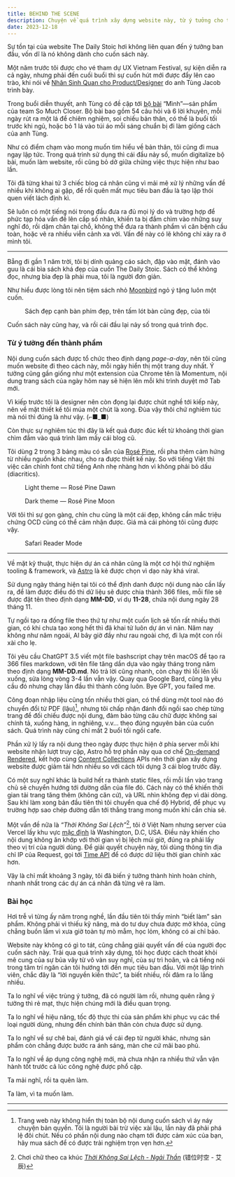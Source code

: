 ```yaml
---
title: BEHIND THE SCENE
description: Chuyện về quá trình xây dựng website này, từ ý tưởng cho tới thành phẩm
date: 2023-12-18
---
```


Sự tồn tại của website The Daily Stoic hơi không liên quan đến ý tưởng ban đầu, vốn dĩ là nó không dành cho cuốn sách này.

Một năm trước tôi được cho vé tham dự UX Vietnam Festival, sự kiện diễn ra cả ngày, nhưng phải đến cuối buổi thì sự cuốn hút mới được đẩy lên cao trào, khi nói về [Nhân Sinh Quan cho Product/Designer](https://www.canva.com/design/DAFUVgvNt8I/ed8Bn-rM_O7013Tu-sC0lw/view) do anh Tùng Jacob trình bày.

Trong buổi diễn thuyết, anh Tùng có đề cập tới [bộ bài](https://readingcabin.vn/product/bo-bai-minh/) “Mình”—sản phẩm của team So Much Closer. Bộ bài bao gồm 54 câu hỏi và 6 lời khuyên, mỗi ngày rút ra một lá để chiêm nghiệm, soi chiếu bản thân, có thể là buổi tối trước khi ngủ, hoặc bỏ 1 lá vào túi áo mỗi sáng chuẩn bị đi làm giống cách của anh Tùng.

Như có điểm chạm vào mong muốn tìm hiểu về bản thân, tôi cũng đi mua ngay lập tức. Trong quá trình sử dụng thì cái đầu nảy số, muốn digitalize bộ bài, muốn làm website, rồi cũng bỏ dở giữa chừng việc thực hiện như bao lần.

Tôi đã từng khai tử 3 chiếc blog cá nhân cũng vì mải mê xử lý những vấn đề nhiều khi không ai gặp, để rồi quên mất mục tiêu ban đầu là tạo lập thói quen viết lách định kì.

Sẽ luôn có một tiếng nói trong đầu đưa ra đủ mọi lý do và trường hợp để phức tạp hóa vấn đề lên cấp số nhân, khiến ta bị đắm chìm vào những suy nghĩ đó, rồi dậm chân tại chỗ, không thể đưa ra thành phẩm vì căn bệnh cầu toàn, hoặc vẽ ra nhiều viễn cảnh xa vời. Vấn đề này có lẽ không chỉ xảy ra ở mình tôi.

***

Bẵng đi gần 1 năm trời, tôi bị dính quảng cáo sách, đập vào mặt, đánh vào guu là cái bìa sách khá đẹp của cuốn The Daily Stoic. Sách có thể không đọc, nhưng bìa đẹp là phải mua, tôi là người đơn giản.

Như hiểu được lòng tôi nên tiệm sách nhỏ [Moonbird](https://shopee.vn/moonbirdbooks) ngỏ ý tặng luôn một cuốn.

<figure>
  <div>
    <img src="/images/book.jpeg" alt="" />
  </div>
  <figcaption>Sách đẹp cạnh bàn phím đẹp, trên tấm lót bàn cũng đẹp, của tôi</figurecaption>
</figure>

Cuốn sách này cũng hay, và rồi cái đầu lại nảy số trong quá trình đọc.

### Từ ý tưởng đến thành phẩm

Nội dung cuốn sách được tổ chức theo định dạng _page-a-day_, nên tôi cũng muốn website đi theo cách này, mỗi ngày hiển thị một trang duy nhất. Ý tưởng cũng gần giống như một extension của Chrome tên là Momentum, nội dung trang sách của ngày hôm nay sẽ hiện lên mỗi khi trình duyệt mở Tab mới.

Vì kiếp trước tôi là designer nên còn đọng lại được chút nghề tới kiếp này, nên về mặt thiết kế tôi múa một chút là xong. Đùa vậy thôi chứ nghiêm túc mà nói thì đúng là như vậy. (⌐■_■)

Còn thực sự nghiêm túc thì đây là kết quả được đúc kết từ khoảng thời gian chìm đắm vào quá trình làm mấy cái blog cũ.

Tôi dùng 2 trong 3 bảng màu có sẵn của [Rosé Pine](https://rosepinetheme.com), rồi pha thêm cảm hứng từ nhiều nguồn khác nhau, cho ra được thiết kế này. So với tiếng Việt thì việc căn chỉnh font chữ tiếng Anh nhẹ nhàng hơn vì không phải bỏ dấu (diacritics).

<figure>
  <div>
    <img src="/images/light.png" alt="" />
  </div>
  <figcaption>Light theme — Rosé Pine Dawn</figurecaption>
</figure>

<figure>
  <div>
    <img src="/images/dark.png" alt="" />
  </div>
  <figcaption>Dark theme — Rosé Pine Moon</figurecaption>
</figure>

Với tôi thì sự gọn gàng, chỉn chu cũng là một cái đẹp, không cần mắc triệu chứng OCD cũng có thể cảm nhận được. Giá mà cái phòng tôi cũng được vậy.

<figure>
  <div>
    <img src="/images/reader-mode.png" alt="" />
  </div>
  <figcaption>Safari Reader Mode</figurecaption>
</figure>

***

Về mặt kỹ thuật, thực hiện dự án cá nhân cũng là một cơ hội thử nghiệm tooling & framework, và [Astro](https://astro.build) là kẻ được chọn vì dạo này khá viral.

Sử dụng ngày tháng hiện tại tôi có thể định danh được nội dung nào cần lấy ra, để làm được điều đó thì dữ liệu sẽ được chia thành 366 files, mỗi file sẽ được đặt tên theo định dạng **MM-DD**, ví dụ **11-28**, chứa nội dung ngày 28 tháng 11.

Tự ngồi tạo ra đống file theo thứ tự như một cuốn lịch sẽ tốn rất nhiều thời gian, có khi chưa tạo xong hết thì đã khai tử luôn dự án vì nản. Năm nay không như năm ngoái, AI bây giờ đầy như rau ngoài chợ, đi lựa một con rồi xài cho lẹ.

Tôi yêu cầu ChatGPT 3.5 viết một file bashscript chạy trên macOS để tạo ra 366 files markdown, với tên file tăng dần dựa vào ngày tháng trong năm theo định dạng **MM-DD.md**. Nó trả lời cũng nhanh, còn chạy thì lỗi lên lỗi xuống, sửa lòng vòng 3-4 lần vẫn vậy. Quay qua Google Bard, cũng là yêu cầu đó nhưng chạy lần đầu thì thành công luôn. Bye GPT, you failed me.

Công đoạn nhập liệu cũng tốn nhiều thời gian, có thể dùng một tool nào đó chuyển đổi từ PDF (lậu)[^1], nhưng tôi chấp nhận đánh đổi ngồi sao chép từng trang để đối chiếu được nội dung, đảm bảo từng câu chữ được không sai chính tả, xuống hàng, in nghiêng, v.v... theo đúng nguyên bản của cuốn sách. Quá trình này cũng chỉ mất 2 buổi tối ngồi cafe.

Phần xử lý lấy ra nội dung theo ngày được thực hiện ở phía server mỗi khi website nhận lượt truy cập, Astro hỗ trợ phần này qua cơ chế [On-demand Rendered](https://docs.astro.build/en/core-concepts/rendering-modes/#on-demand-rendered), kết hợp cùng [Content Collections](https://docs.astro.build/en/guides/content-collections/) APIs nên thời gian xây dựng website được giảm tải hơn nhiều so với cách tôi dựng 3 cái blog trước đây.

Có một suy nghĩ khác là build hết ra thành static files, rồi mỗi lần vào trang chủ sẽ chuyển hướng tới đường dẫn của file đó. Cách này có thể khiến thời gian tải trang tăng thêm (không căn cứ), và URL nhìn không đẹp vì dài dòng. Sau khi làm xong bản đầu tiên thì tôi chuyển qua chế độ Hybrid, để phục vụ trường hợp sao chép đường dẫn tới thẳng trang mong muốn khi cần chia sẻ.

Một vấn đề nữa là _“Thời Không Sai Lệch”_[^2], tôi ở Việt Nam nhưng server của Vercel lấy khu vực [mặc định](https://vercel.com/docs/edge-network/regions#compute-defaults) là Washington, D.C, USA. Điều này khiến cho nội dung không ăn khớp với thời gian vì bị lệch múi giờ, đúng ra phải lấy theo vị trí của người dùng. Để giải quyết chuyện này, tôi dùng thông tin địa chỉ IP của Request, gọi tới [Time API](https://timeapi.io) để có được dữ liệu thời gian chính xác hơn.

Vậy là chỉ mất khoảng 3 ngày, tôi đã biến ý tưởng thành hình hoàn chỉnh, nhanh nhất trong các dự án cá nhân đã từng vẽ ra làm.

### Bài học

Hơi trễ vì từng ấy năm trong nghề, lần đầu tiên tôi thấy mình “biết làm” sản phẩm. Không phải vì thiếu kỹ năng, mà do tư duy chưa được mở khóa, cũng chẳng buồn lắm vì xưa giờ toàn tự mò mẫm, học lỏm, không có ai chỉ bảo.

Website này không có gì to tát, cũng chẳng giải quyết vấn đề của người đọc cuốn sách này. Trải qua quá trình xây dựng, tôi học được cách thoát khỏi mê cung của sự bủa vây từ vô vàn suy nghĩ, của sự trì hoãn, và cả tiếng nói trong tâm trí ngăn cản tôi hướng tới đến mục tiêu ban đầu. Với một lập trình viên, chắc đây là “lời nguyền kiến thức”, ta biết nhiều, rồi đâm ra lo lắng nhiều.

Ta lo nghĩ về việc trùng ý tưởng, đã có người làm rồi, nhưng quên rằng ý tưởng thì rẻ mạt, thực hiện chúng mới là điều quan trọng.

Ta lo nghĩ về hiệu năng, tốc độ thực thi của sản phẩm khi phục vụ các thể loại người dùng, nhưng đến chính bản thân còn chưa được sử dụng.

Ta lo nghĩ về sự chê bai, đánh giá về cái đẹp từ người khác, nhưng sản phẩm còn chẳng được bước ra ánh sáng, màn che cứ mãi bao phủ.

Ta lo nghĩ về áp dụng công nghệ mới, mà chưa nhận ra nhiều thứ vẫn vận hành tốt trước cả lúc công nghệ được phổ cập.

Ta mải nghĩ, rồi ta quên làm.

Ta làm, vì ta muốn làm.

***

[^1]: Trang web này không hiển thị toàn bộ nội dung cuốn sách vì áy náy chuyện bản quyền. Tôi là người bài trừ việc xài lậu, lần này đã phải phá lệ đôi chút. Nếu có phần nội dung nào chạm tới được cảm xúc của bạn, hãy mua sách để có được trải nghiệm trọn vẹn hơn.
[^2]: Chơi chữ theo ca khúc _[Thời Không Sai Lệch - Ngải Thần](https://music.youtube.com/watch?v=FVEpQ8a4fs0)_ (错位时空 - 艾辰)
